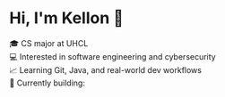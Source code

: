 # Hi, I'm Kellon 👋

🎓 CS major at UHCL  
💻 Interested in software engineering and cybersecurity  
📈 Learning Git, Java, and real-world dev workflows  
🔭 Currently building: 
